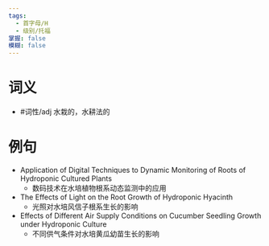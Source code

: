 ```yaml
---
tags:
  - 首字母/H
  - 级别/托福
掌握: false
模糊: false
---
```

# 词义
- #词性/adj  水栽的，水耕法的
# 例句
- Application of Digital Techniques to Dynamic Monitoring of Roots of Hydroponic Cultured Plants
	- 数码技术在水培植物根系动态监测中的应用
- The Effects of Light on the Root Growth of Hydroponic Hyacinth
	- 光照对水培风信子根系生长的影响
- Effects of Different Air Supply Conditions on Cucumber Seedling Growth under Hydroponic Culture
	- 不同供气条件对水培黄瓜幼苗生长的影响
